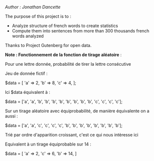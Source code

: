 _Author : Jonathan Dancette_

The purpose of this project is to :
- Analyze structure of french words to create statistics
- Compute them into sentences from more than 300 thousands french words analyzed

Thanks to Project Gutenberg for open data.

**Note : Fonctionnement de la fonction de tirage aléatoire** :

Pour une lettre donnée, probabilité de tirer la lettre consécutive

Jeu de donnée fictif :

$data = [
	'a' => 2,
	'b' => 8,
	'c' => 4,
];

Ici $data équivalent à :

$data = ['a', 'a', 'b', 'b', 'b', 'b', 'b', 'b', 'b', 'b', 'c', 'c', 'c', 'c'];

Sur un tirage aléatoire avec équiprobabilité, de manière équivalente on a aussi :

$data = ['a', 'a', 'c', 'c', 'c', 'c', 'b', 'b', 'b', 'b', 'b', 'b', 'b', 'b'];

Trié par ordre d'apparition croissant, c'est ce qui nous intèresse ici

Equivalent à un tirage équiprobable sur 14 :

$data = [
	'a' => 2,
	'c' => 6,
	'b' => 14,
]
